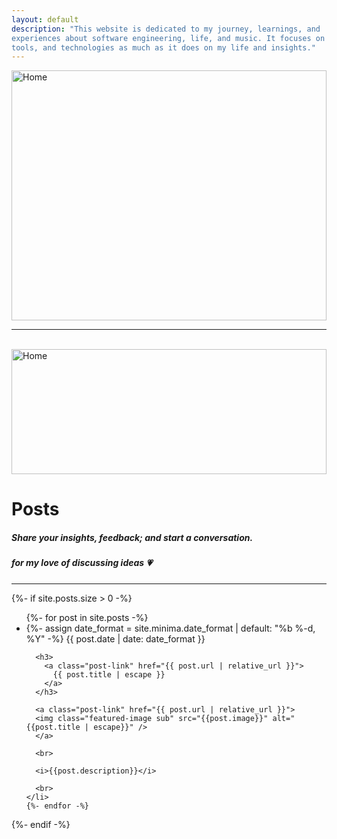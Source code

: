 ```yaml
---
layout: default
description: "This website is dedicated to my journey, learnings, and
experiences about software engineering, life, and music. It focuses on
tools, and technologies as much as it does on my life and insights."
---
```


<img class="featured-image main" src="{{ site.github.url }}/assets/images/hogaur.jpg" alt="Home" />

<style type="text/css" media="screen">
.featured-image {
  width: 100%;
  height: 200px;
  object-fit: cover;
}
.main {
  height: 400px;
}
.sub {
  height: 220px;
}
.crazy {
  object-fit: none;
}
</style>

<hr>

<br>

<img class="featured-image crazy" src="{{ site.github.url }}/assets/images/maykashi.png" alt="Home" />

# Posts
##### Share your insights, feedback; and start a conversation.
##### for my love of discussing ideas :heartpulse:

<hr>

{%- if site.posts.size > 0 -%}
  <ul class="post-list">
    {%- for post in site.posts -%}
    <li>
      {%- assign date_format = site.minima.date_format | default: "%b %-d, %Y" -%}
      <span class="post-meta">{{ post.date | date: date_format }}</span>

      <h3>
        <a class="post-link" href="{{ post.url | relative_url }}">
          {{ post.title | escape }}
        </a>
      </h3>

      <a class="post-link" href="{{ post.url | relative_url }}">
      <img class="featured-image sub" src="{{post.image}}" alt="{{post.title | escape}}" />
      </a>

      <br>

      <i>{{post.description}}</i>

      <br>
    </li>
    {%- endfor -%}
  </ul>
{%- endif -%}
